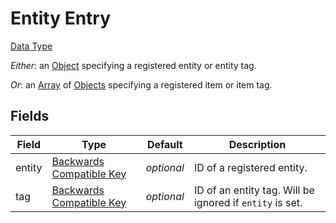 # Entity Entry
[Data Type](../data_types.md)

_Either_: an [Object](object.md) specifying a registered entity or entity tag.

_Or_: an [Array](array.md) of [Objects](object.md) specifying a registered item or item tag.

## Fields

 | Field | Type | Default | Description | 
|---|---|---|---|
 | entity | [Backwards Compatible Key](null.md) | _optional_ | ID of a registered entity. | 
 | tag | [Backwards Compatible Key](null.md) | _optional_ | ID of an entity tag. Will be ignored if `entity` is set. | 

